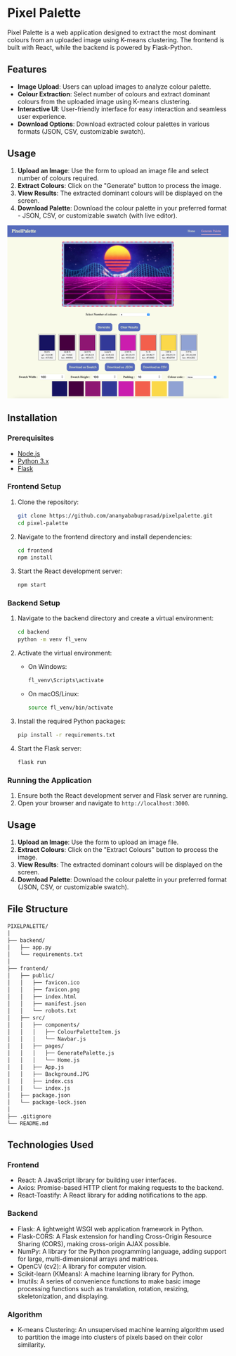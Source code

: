 # Pixel Palette

Pixel Palette is a web application designed to extract the most dominant colours from an uploaded image using K-means clustering. The frontend is built with React, while the backend is powered by Flask-Python.

## Features

- **Image Upload**: Users can upload images to analyze colour palette.
- **Colour Extraction**: Select number of colours and extract dominant colours from the uploaded image using K-means clustering.
- **Interactive UI**: User-friendly interface for easy interaction and seamless user experience.
- **Download Options**: Download extracted colour palettes in various formats (JSON, CSV, customizable swatch).

## Usage

1. **Upload an Image**: Use the form to upload an image file and select number of colours required.
2. **Extract Colours**: Click on the "Generate" button to process the image.
3. **View Results**: The extracted dominant colours will be displayed on the screen.
4. **Download Palette**: Download the colour palette in your preferred format - JSON, CSV, or customizable swatch (with live editor).

![PixelPalette Screenshot](Example.png)

## Installation

### Prerequisites

- [Node.js](https://nodejs.org/)
- [Python 3.x](https://www.python.org/)
- [Flask](https://flask.palletsprojects.com/)

### Frontend Setup

1. Clone the repository:
    ```bash
    git clone https://github.com/ananyababuprasad/pixelpalette.git
    cd pixel-palette
    ```

2. Navigate to the frontend directory and install dependencies:
    ```bash
    cd frontend
    npm install
    ```

3. Start the React development server:
    ```bash
    npm start
    ```

### Backend Setup

1. Navigate to the backend directory and create a virtual environment:
    ```bash
    cd backend
    python -m venv fl_venv
    ```

2. Activate the virtual environment:
    - On Windows:
        ```bash
        fl_venv\Scripts\activate
        ```
    - On macOS/Linux:
        ```bash
        source fl_venv/bin/activate
        ```

3. Install the required Python packages:
    ```bash
    pip install -r requirements.txt
    ```

4. Start the Flask server:
    ```bash
    flask run
    ```

### Running the Application

1. Ensure both the React development server and Flask server are running.
2. Open your browser and navigate to `http://localhost:3000`.

## Usage

1. **Upload an Image**: Use the form to upload an image file.
2. **Extract Colours**: Click on the "Extract Colours" button to process the image.
3. **View Results**: The extracted dominant colours will be displayed on the screen.
4. **Download Palette**: Download the colour palette in your preferred format (JSON, CSV, or customizable swatch).

## File Structure

```
PIXELPALETTE/
│
├── backend/
│   ├── app.py
│   └── requirements.txt
│
├── frontend/
│   ├── public/
│   │   ├── favicon.ico
│   │   ├── favicon.png
│   │   ├── index.html
│   │   ├── manifest.json
│   │   └── robots.txt
│   ├── src/
│   │   ├── components/
│   │   │   ├── ColourPaletteItem.js
│   │   │   └── Navbar.js
│   │   ├── pages/
│   │   │   ├── GeneratePalette.js
│   │   │   └── Home.js
│   │   ├── App.js
│   │   ├── Background.JPG
│   │   ├── index.css
│   │   └── index.js
│   ├── package.json
│   └── package-lock.json
│
├── .gitignore
└── README.md
```

## Technologies Used

### Frontend

- React: A JavaScript library for building user interfaces.
- Axios: Promise-based HTTP client for making requests to the backend.
- React-Toastify: A React library for adding notifications to the app.

### Backend

- Flask: A lightweight WSGI web application framework in Python.
- Flask-CORS: A Flask extension for handling Cross-Origin Resource Sharing (CORS), making cross-origin AJAX possible.
- NumPy: A library for the Python programming language, adding support for large, multi-dimensional arrays and matrices.
- OpenCV (cv2): A library for computer vision.
- Scikit-learn (KMeans): A machine learning library for Python.
- Imutils: A series of convenience functions to make basic image processing functions such as translation, rotation, resizing, skeletonization, and displaying.

### Algorithm

- K-means Clustering: An unsupervised machine learning algorithm used to partition the image into clusters of pixels based on their color similarity.
